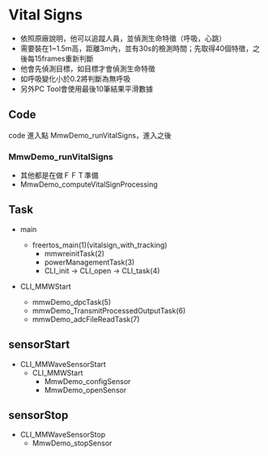 # Vital Signs

* 依照原廠說明，他可以追蹤人員，並偵測生命特徵（呼吸，心跳）
* 需要裝在1~1.5m高，距離3m內，並有30s的檢測時間；先取得40個特徵，之後每15frames重新判斷
* 他會先偵測目標，如目標才會偵測生命特徵
* 如呼吸變化小於0.2將判斷為無呼吸
* 另外PC Tool會使用最後10筆結果平滑數據

## Code

code 進入點 MmwDemo_runVitalSigns，進入之後

### MmwDemo_runVitalSigns

* 其他都是在做ＦＦＴ準備
* MmwDemo_computeVitalSignProcessing

## Task

* main
  * freertos_main(1)(vitalsign_with_tracking)
    * mmwreinitTask(2)
    * powerManagementTask(3)
    * CLI_init -> CLI_open -> CLI_task(4)

* CLI_MMWStart
  * mmwDemo_dpcTask(5)
  * mmwDemo_TransmitProcessedOutputTask(6)
  * mmwDemo_adcFileReadTask(7)

## sensorStart

* CLI_MMWaveSensorStart
  * CLI_MMWStart
    * MmwDemo_configSensor
    * MmwDemo_openSensor

## sensorStop

* CLI_MMWaveSensorStop
  * MmwDemo_stopSensor
